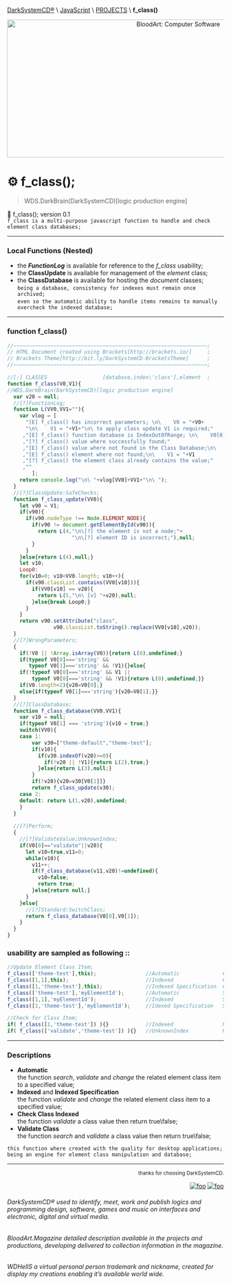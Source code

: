 [DarkSystemCD®](https://github.com/DarkSystemCD) \ [JavaScript](https://github.com/DarkSystemCD/JavaScript) \ [PROJECTS](https://github.com/DarkSystemCD/JavaScript/PROJECTS) \ **f_class()**
<p align="center">
  <img src="https://i.imgur.com/e3jUBda.jpg" title="BloodArt: Computer Software" height="320" width="780">
</p>

# ⚙️ f_class();
> WDS.DarkBrain(DarkSystemCD)[logic production engine]<br>

🚧 f_class(); version 0.1<br>
`f_class is a multi-purpose javascript function to handle and check element class databases;`<hr>

### Local Functions (Nested)
* the ***FunctionLog*** is available for reference to the *f_class* usability;
* the **ClassUpdate** is available for management of the *element* class;
* the **ClassDatabase** is available for hosting the *document* classes;<br>
`being a database, consistency for indexes must remain once archived;`<br>
`even so the automatic ability to handle items remains to manually overcheck the indexed database;`
<hr>

### function f_class()

```javascript
//~~~~~~~~~~~~~~~~~~~~~~~~~~~~~~~~~~~~~~~~~~~~~~~~~~~~~~~~~~~~~~~;
// HTML Document created using Brackets[http://brackets.io/]     ;
// Brackets Theme[http://bit.ly/DarkSystemCD-BracketsTheme]      ;
//~~~~~~~~~~~~~~~~~~~~~~~~~~~~~~~~~~~~~~~~~~~~~~~~~~~~~~~~~~~~~~~;

//[:] CLASSES                  [database,index\'class'],element  ;
function f_class(V0,V1){
//WDS.DarkBrain(DarkSystemCD)[logic production engine]
  var v20 = null;
  //[?]FunctionLog;
  function L(VV0,VV1=""){
    var vlog = [
      "[E] f_class() has incorrect parameters; \n\    V0 = "+V0+
      "\n\    V1 = "+V1+"\n\ to apply class update V1 is required;"
     ,"[E] f_class() function database is IndexOutOfRange; \n\    V0[0] = "+V0[0]
     ,"[?] f_class() value where successfully found;"
     ,"[E] f_class() value where not found in the Class Database;\n\    V0[1] = "+V0[1]
     ,"[E] f_class() element where not found;\n\    V1 = "+V1
     ,"[?] f_class() the element class already contains the value;"
     ,""
        ];
    return console.log("\n\ "+vlog[VV0]+VV1+"\n\ ");
  }
  //[?]ClassUpdate:SafeChecks;
  function f_class_update(VV0){
    let v90 = V1;
    if(v90){
      if(v90.nodeType !== Node.ELEMENT_NODE){
        if(v90 != document.getElementById(v90)){
          return L(4,"\n\[?] the element is not a node;"+
                     "\n\[?] element ID is incorrect;"),null;
        }
      }
    }else{return L(4),null;}
    let v10;
    Loop0:
    for(v10=0; v10<VV0.length; v10++){
      if(v90.classList.contains(VV0[v10])){
        if(VV0[v10] == v20){
          return L(5,"\n\ [v] "+v20),null;
        }else{break Loop0;}
      }
    }
    return v90.setAttribute("class", 
               v90.classList.toString().replace(VV0[v10],v20));
  }
  //[?]WrongParameters;
  {
    if(!V0 || !Array.isArray(V0)){return L(0),undefined;}
    if(typeof V0[0]==='string' &&
       typeof V0[1]==='string' && !V1){}else{
    if(!typeof V0[0]==='string' && V1 || 
        typeof V0[0]==='string' && !V1){return L(0),undefined;}}
    if(V0.length<2){v20=V0[0];}
    else{if(typeof V0[1]==='string'){v20=V0[1];}}
  }
  //[?]ClassDatabase;
  function f_class_database(VV0,VV1){
    var v10 = null;
    if(typeof V0[1] === 'string'){v10 = true;}
    switch(VV0){
    case 1:
        var v30=["theme-default","theme-test"];
        if(v10){
          if(v30.indexOf(v20)>=0){
            if(!v20 || !V1){return L(2),true;}
          }else{return L(3),null;}
        }
        if(!v20){v20=v30[V0[1]]}
        return f_class_update(v30);
    case 2:
    default: return L(1,v20),undefined;
    }
  }
  
  //[?]Perform;
  {
    //[?]ValidateValue;UnknownIndex;
    if(V0[0]=="validate"||v20){
      let v10=true,v11=0;
      while(v10){
        v11++;
        if(f_class_database(v11,v20)!=undefined){
          v10=false;
          return true;
        }else{return null;}
      }
    }else{
      //[?]Standard:SwitchClass;
      return f_class_database(V0[0],V0[1]);
    }
  }
}
```

### usability are sampled as following ::

```javascript
//Update Element Class Item;
f_class(['theme-test'],this);                //Automatic              Current Element;
f_class([1,1],this);                         //Indexed                Current Element;
f_class([1,'theme-test'],this);              //Indexed Specification  Current Element;
f_class(['theme-test'],'myElementId');       //Automatic              Search Element;
f_class([1,1],'myElementId');                //Indexed                Search Element;
f_class([1,'theme-test'],'myElementId');     //Idexed Specification   Search Element;

//Check for Class Item;
if( f_class([1,'theme-test']) ){}            //Indexed                No Element CheckOnly;
if( f_class(['validate','theme-test']) ){}   //UnknownIndex           No Element CheckOnly;
```
<hr>

### Descriptions
* **Automatic**<br>
the function *search*, *validate* and *change* the related element class item to a specified value;
* **Indexed** and **Indexed Specification**<br>
the function *validate* and *change* the related element class item to a specified value;
* **Check Class Indexed**<br>
the function *validate* a class value then return true\false;
* **Validate Class**<br>
the function *search* and *validate* a class value then return true\false;

`this function where created with the quality for desktop applications;`<br>
`being an engine for element class manipulation and database;`

<hr><div align="right"><sup>thanks for choosing DarkSystemCD.</sup>

[![foo](https://github.githubassets.com/favicon.ico "DarkSystemCD®")](https://github.com/DarkSystemCD) [![foo](https://a-v2.sndcdn.com/assets/images/sc-icons/favicon-2cadd14bdb.ico "DarkSystemCD®")](https://soundcloud.com/darksystemcd)

</div>

<!--
the path of humanity had interrupted the development of computer games,
resulting the availability of this document a self-incriminatory value of productivity
in which said choices to promote societies where manipulated at open source concepts;

the meaning of these situations is the privacy of permanence on the planet
on that the productivity would be used by more socially capable individuals to perpetuate its acts;

the creation process at the virtual reality is a customization process of the available logics,
like dictionary and words that makes books so then lost in social endeavors;
-->

###### DarkSystemCD® used to identify, meet, work and publish logics and programming design, software, games and music on interfaces and electronic, digital and virtual media.

###### BloodArt.Magazine detailed description available in the projects and productions, developing delivered to collection information in the magazine.

###### WDHellS a virtual personal person trademark and nickname, created for display my creations enabling it’s available world wide.

